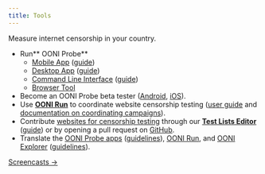 ```yaml
---
title: Tools
---
```


Measure internet censorship in your country.

* Run** OONI Probe**
    * [Mobile App](https://ooni.org/install/mobile) ([guide](https://ooni.org/support/ooni-probe-mobile)) 
    * [Desktop App](https://ooni.org/install/desktop) ([guide](https://ooni.org/support/ooni-probe-desktop))
    * [Command Line Interface](https://ooni.org/install/cli) ([guide](https://ooni.org/support/ooni-probe-cli)) 
    * [Browser Tool](https://probe-web.ooni.org/) 
* Become an OONI Probe beta tester ([Android](https://play.google.com/apps/testing/org.openobservatory.ooniprobe), [iOS](https://testflight.apple.com/join/rh3Ig7fE)).
* Use **[OONI Run](https://run.ooni.io/)** to coordinate website censorship testing ([user guide](https://ooni.org/support/ooni-run/) and [documentation on coordinating campaigns](https://ooni.org/support/ooni-censorship-measurement-campaigns)).
* Contribute [websites for censorship testing](https://ooni.org/get-involved/contribute-test-lists) through our **[Test Lists Editor](https://test-lists.ooni.org/)** ([guide](https://ooni.org/support/test-lists-editor)) or by opening a pull request on [GitHub](https://ooni.org/support/github-test-lists).
* Translate the [OONI Probe apps](https://www.transifex.com/otf/ooniprobe/) ([guidelines](https://github.com/ooni/translations/blob/master/Guidelines%20for%20OONI%20Probe.md)), [OONI Run](https://www.transifex.com/otf/ooni-run/), and [OONI Explorer](https://www.transifex.com/otf/ooni-explorer/) ([guidelines](https://github.com/ooni/translations/blob/master/Guidelines%20for%20OONI%20Explorer.md)).

[Screencasts →](https://www.youtube.com/watch?v=tLDVpyHFsW0&list=PL1sH9kYR-16nCTygf9tqThxiS36xVDNkH)
